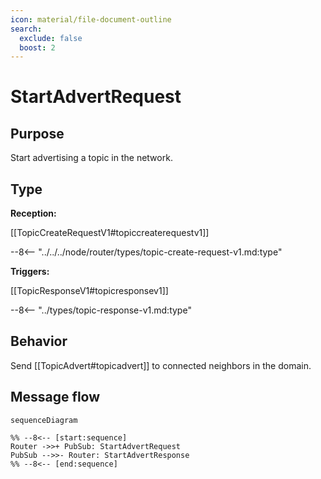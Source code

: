 ```yaml
---
icon: material/file-document-outline
search:
  exclude: false
  boost: 2
---
```


<div class="message" markdown>

# StartAdvertRequest

## Purpose

<!-- --8<-- [start:purpose] -->
Start advertising a topic in the network.
<!-- --8<-- [end:purpose] -->

## Type

 <!-- --8<-- [start:type] -->
**Reception:**

[[TopicCreateRequestV1#topiccreaterequestv1]]

--8<-- "../../../node/router/types/topic-create-request-v1.md:type"

**Triggers:**

[[TopicResponseV1#topicresponsev1]]

--8<-- "../types/topic-response-v1.md:type"
<!-- --8<-- [end:type] -->

## Behavior

<!-- --8<-- [start:behavior] -->
Send [[TopicAdvert#topicadvert]] to connected neighbors in the domain.
<!-- --8<-- [end:behavior] -->

## Message flow

<!-- --8<-- [start:messages] -->
```mermaid
sequenceDiagram

%% --8<-- [start:sequence]
Router ->>+ PubSub: StartAdvertRequest
PubSub -->>- Router: StartAdvertResponse
%% --8<-- [end:sequence]
```
<!-- --8<-- [end:messages] -->

</div>
